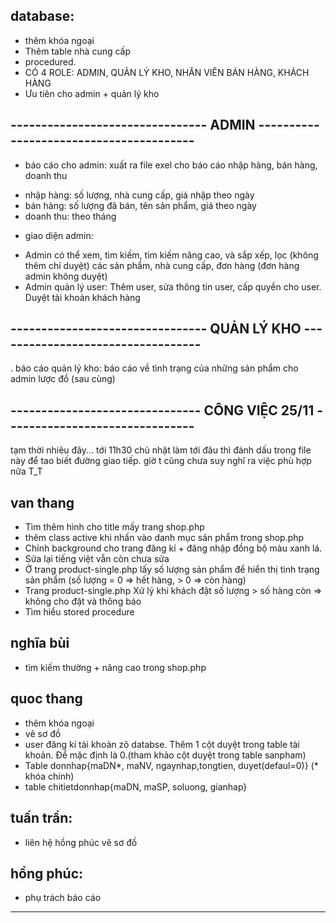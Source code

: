 ## database:
- thêm khóa ngoại
- Thêm table nhà cung cấp
- procedured.
- CÓ 4 ROLE: ADMIN, QUẢN LÝ KHO, NHÂN VIÊN BÁN HÀNG, KHÁCH HÀNG
- Ưu tiên cho admin + quản lý kho
## -------------------------------- ADMIN ----------------------------------------
- báo cáo cho admin: xuất ra file exel cho báo cáo nhập hàng, bán hàng, doanh thu
+ nhập hàng: số lượng, nhà cung cấp, giá nhập theo ngày
+ bán hàng: số lượng đã bán, tên sản phẩm, giá theo ngày
+ doanh thu: theo tháng
- giao diện admin: 
+ Admin có thể xem, tìm kiếm, tìm kiếm nâng cao, và sắp xếp, lọc (không thêm chỉ duyệt) 
các sản phẩm, nhà cung cấp, đơn hàng (đơn hàng admin không duyệt)
+ Admin quản lý user: Thêm user, sửa thông tin user, cấp quyền cho user. Duyệt tài khoản khách hàng
## -------------------------------- QUẢN LÝ KHO ----------------------------------
. báo cáo quản lý kho:
báo cáo về tình trạng của những sản phẩm cho admin
lược đồ (sau cùng)

## ------------------------------- CÔNG VIỆC 25/11 -------------------------------
tạm thời nhiêu đây... tới 11h30 chủ nhật làm tới đâu thì đánh dấu trong file này để 
tao biết đường giao tiếp. giờ t cũng chưa suy nghĩ ra việc phù hợp nữa T_T 
## van thang
- Tìm thêm hình cho title mấy trang shop.php
- thêm class active khi nhấn vào danh mục sản phẩm trong shop.php
- Chỉnh background cho trang đăng kí + đăng nhập đồng bộ màu xanh lá.
- Sửa lại tiếng việt vẫn còn chưa sửa
- Ở trang product-single.php lấy số lượng sản phẩm để hiển thị tình trạng sản phẩm (số lượng = 0 => hết hàng, > 0 => còn hàng)
- Trang product-single.php Xử lý khi khách đặt số lượng > số hàng còn => không cho đặt và thông báo
- Tìm hiểu stored procedure  
## nghĩa bùi
- tìm kiếm thường + nâng cao trong shop.php
  
## quoc thang
- thêm khóa ngoại
- vẽ sơ đồ
- user đăng kí tài khoản zô databse. Thêm 1 cột duyệt trong table tài khoản. Để mặc định 
là 0.(tham khảo cột duyệt trong table sanpham)
- Table donnhap{maDN*, maNV, ngaynhap,tongtien, duyet(defaul=0)} (* khóa chính)
- table chitietdonnhap{maDN, maSP, soluong, gianhap}
 

## tuấn trần:
- liên hệ hồng phúc vẽ sơ đồ

## hồng phúc:
- phụ trách báo cáo
------------------------------------------------------------------------------------
